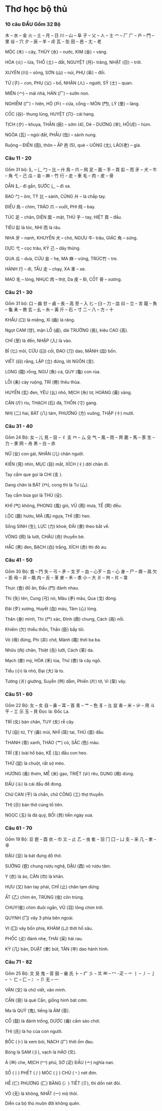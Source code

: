 # Thơ học bộ thủ
### 10 câu ĐẦU Gồm 32 Bộ
木 – 水 – 金 火 – 土 – 月 – 日 川 – 山 – 阜 子 – 父 – 人 – 士 宀 – 厂 广 – 戶 – 門 – 里 谷 – 穴 夕 – 辰 – 羊 – 虍 瓦 – 缶 田 – 邑 – 尢 – 老

MỘC (木) – cây, THỦY (水) – nước, KIM (金) – vàng.

HỎA (火) – lửa, THỔ (土) – đất, NGUYỆT (月)- trăng, NHẬT (日) – trời.

XUYÊN (川) – sông, SƠN (山) – núi, PHỤ (阜) – đồi.

TỬ (子) – con, PHỤ (父) – bố, NHÂN (人) – người, SỸ (士) – quan.

MIÊN (宀) – mái nhà, HÁN (厂) – sườn non.

NGHIỄM (广) – hiên, HỘ (戶) – cửa, cổng – MÔN (門), LÝ (里) – làng.

CỐC (谷)- thung lũng, HUYỆT (穴)- cái hang.

TỊCH (夕) – khuya, THẦN (辰) – sớm (4), Dê – DƯƠNG (羊), HỔ(虍) – hùm.

NGÕA (瓦) – ngói đất, PHẪU (缶) – sành nung.

Ruộng – ĐIỀN (田), thôn – ẤP 邑 (5), què – UÔNG (尢), LÃO(老) – già.

### Câu 11 - 20
Gồm 31 bộ: 廴 – 辶 勹 – 比 – 廾 鳥 – 爪 – 飛 足 – 面 – 手 – 頁 髟 – 而 牙 – 犬 – 牛 – 角 弋 – 己 瓜 – 韭 – 麻 – 竹 行 – 走 – 車 毛 – 肉 – 皮 – 骨

DẪN 廴- đi gần, SƯỚC 辶 – đi xa.

BAO 勹 – ôm, TỶ 比 – sánh, CỦNG 廾 – là chắp tay.

ĐIỂU 鳥 – chim, TRẢO 爪 – vuốt, PHI 飛 – bay.

TÚC 足 – chân, DIỆN 面 – mặt, THỦ 手 – tay, HIỆT 頁 – đầu.

TIÊU 髟 là tóc, NHI 而 là râu.

NHA 牙 – nanh, KHUYỂN 犬 – chó, NGƯU 牛- trâu, GIÁC 角 – sừng.

DỰC 弋 – cọc trâu, KỶ 己 – dây thừng.

QUA 瓜 – dưa, CỬU 韭 – hẹ, MA 麻 – vừng, TRÚC竹 – tre.

HÀNH 行 – đi, TẨU 走 – chạy, XA 車 – xe.

MAO 毛 – lông, NHỤC 肉 – thịt, Da 皮 – Bì, CỐT 骨 – xương.
### Câu 21 - 30

Gồm 31 bộ: 口 – 齒 甘 – 鹵 – 長 – 高 至 – 入 匕 – 臼 – 刀 – 皿 曰 – 立 – 言 龍 – 魚 – 龜 耒 – 黹 玄 – 幺 – 糸 – 黃 斤 – 石 – 寸 二 – 八 – 方 – 十

KHẨU (口) là miệng, Xỉ (齒) là răng.

Ngọt CAM (甘), mặn LỖ (鹵), dài TRƯỜNG (長), kiêu CAO (高).

CHÍ (至) là đến, NHẬP (入) là vào.

BỈ (匕) môi, CỮU (臼) cối, ĐAO (刀) dao, MÃNH (皿) bồn.

VIẾT (曰) rằng, LẬP (立) đứng, lời NGÔN (言).

LONG (龍) rồng, NGƯ (魚) cá, QUY (龜) con rùa.

LỖI (耒) cày ruộng, TRỈ (黹) thêu thùa.

HUYỀN (玄) đen, YÊU (幺) nhỏ, MỊCH (糸) tơ, HOÀNG (黃) vàng.

CÂN (斤) rìu, THẠCH (石) đá, THỐN (寸) gang.

NHỊ (二) hai, BÁT (八) tám, PHƯƠNG (方) vuông, THẬP (十) mười.
### Câu 31 - 40
Gồm 24 Bộ: 女 – 儿 見 – 目 – 彳 支 癶 – 厶 殳 气 – 風 – 雨 – 齊 鹿 – 馬 – 豕 生 – 力 – 隶 网 – 舟 黑 – 白 – 赤

NỮ (女) con gái, NHÂN (儿) chân người.

KIẾN (見) nhìn, MỤC (目) mắt, XÍCH (彳) dời chân đi.

Tay cầm que gọi là CHI (支 ).

Dang chân là BÁT (癶), cong thì là Tư (厶).

Tay cầm búa gọi là THÙ (殳).

KHÍ (气) không, PHONG (風) gió, VŨ (雨) mưa, TỀ (齊) đều.

LỘC (鹿) hươu, MÃ (馬) ngựa, THỈ (豕) heo.

Sống SINH (生), LỰC (力) khoẻ, ĐÃI (隶) theo bắt về.

VÕNG (网) là lưới, CHÂU (舟) thuyền bè.

HẮC (黑) đen, BẠCH (白) trắng, XÍCH (赤) thì đỏ au.

###  Câu 41 - 50
Gồm 30 Bộ: 食 – 鬥 矢 – 弓 – 矛 – 戈 歹 – 血 – 心歹 – 血 – 心 身 – 尸 – 鼎 – 鬲 欠 – 臣 毋 – 非 – 黽 禸 – 舌 – 革 麥 – 禾 – 黍 小 – 大 爿 – 舛 – 片 – 韋

Thực (食) đồ ăn, Đấu (鬥) đánh nhau.

Thỉ (矢) tên, Cung (弓) nỏ, Mâu (矛) mâu, Qua (戈) đòng.

Đãi (歹) xương, Huyết (血) máu, Tâm (心) lòng.

Thân (身) mình, Thi (尸) xác, Đỉnh (鼎) chung, Cách (鬲) nồi.

Khiếm (欠) thiếu thốn, Thần (臣) bầy tôi.

Vô (毋) đừng, Phi (非) chớ, Mãnh (黽) thời ba ba.

Nhữu (禸) chân, Thiệt (舌) lưỡi, Cách (革) da.

Mạch (麥) mỳ, HÒA (禾) lúa, Thử (黍) là cây ngô.

Tiểu (小) là nhỏ, Đại (大) là to.

Tường (爿) giường, Suyễn (舛) dẫm, Phiến (片) tờ, Vi (韋) vây.

### Câu 51 - 60
Gồm 22 Bộ: 夂 – 夊 自 – 鼻 – 耳 – 首 青 – 艹 – 色 豸 – 彑 鼠 香 – 米 – 屮 – 用 斗 干 – 工 示 玉 – 貝  Đọc là: Đốc La.

TRỈ (夂) bàn chân, TUY (夊) rễ cây.

TỰ (自) từ, TỴ (鼻) mũi, NHĨ (耳) tai, THỦ (首) đầu.

THANH (青) xanh, THẢO (艹) cỏ, SẮC (色) màu.

TRĨ (豸) loài hổ báo, KỆ (彑) đầu con heo.

THỬ (鼠) là chuột, rất sợ mèo.

HƯƠNG (香) thơm, MỄ (米) gạo, TRIỆT (屮) rêu, DỤNG (用) dùng.

ĐẤU (斗) là cái đấu để đong.

Chữ CAN (干) lá chắn, chữ CÔNG (工) thợ thuyền.

THỊ (示) bàn thờ cúng tổ tiên.

NGỌC (玉) là đá quý, BỐI (貝) tiền ngày xưa.

### Câu 61 - 70
Gồm 19 Bộ: 豆 鬯 – 酉 衣 – 巾 又 – 止 乙 – 虫 隹 – 羽 冂 囗 – 凵 支 – 采 几 – 聿 – 辛

ĐẬU (豆) là bát đựng đồ thờ.

SƯỞNG (鬯) chung rượu nghệ, DẬU (酉) vò rượu tăm.

Y (衣) là áo, CÂN (巾) là khăn.

HỰU (又) bàn tay phải, CHỈ (止) chân tạm dừng.

ẤT (乙) chim én, TRÙNG (虫) côn trùng.

CHUY(隹) chim đuôi ngắn, VŨ (羽) lông chim trời.

QUYNH (冂) vây 3 phía bên ngoài.

VI (囗) vây bốn phía, KHẢM (凵) thời hố sâu.

PHỐC (攴) đánh nhẹ, THÁI (采) hái rau.

KỶ (几) bàn, DUẬT (聿) bút, TÂN (辛) dao hành hình.

### Câu 71 - 82
Gồm 25 Bộ: 文 艮 鬼 – 音 鼓 – 龠 氏 卜 – 疒 彡 – 爻 襾 – 冖 -疋 – 亠 丨 – 丿 – 亅 – 丶 匸 – 匚 – 冫 – 卩 无 – 一

VĂN (文) là chữ viết, văn minh.

CẤN (艮) là quẻ Cấn, giống hình bát cơm.

Ma là QUỶ (鬼), tiếng là ÂM (音).

CỔ (鼓) là đánh trống, DƯỢC (龠) cầm sáo chơi.

THỊ (氏) là họ của con người.

BỐC (卜) là xem bói, NẠCH (疒) thời ốm đau.

Bóng là SAM (彡), vạch là HÀO (爻).

Á (襾) che, MỊCH (冖) phủ, SƠ (疋) ĐẦU (亠) nghĩa nan.

SỔ (丨) PHẾT (丿) MÓC (亅) CHỦ (丶) nét đơn.

HỄ (匸) PHƯƠNG (匚) BĂNG (冫) TIẾT (卩), thì dồn nét đôi.

VÔ (无) là không, NHẤT (一) mộ thôi.

Diễn ca bộ thủ muôn đời không quên.
